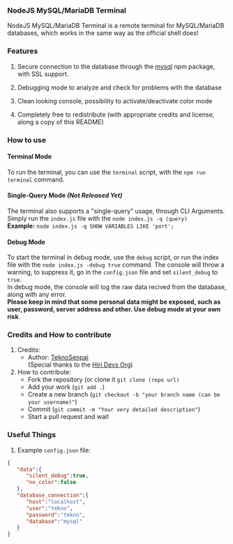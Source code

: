### NodeJS MySQL/MariaDB Terminal

NodeJS MySQL/MariaDB Terminal is a remote terminal for MySQL/MariaDB databases, which works in the same way as the official shell does!

### Features

1.  Secure connection to the database through the [mysql](https://www.npmjs.com/package/mysql) npm package, with SSL support.
  
3.  Debugging mode to analyze and check for problems with the database
  
5.  Clean looking console, possibility to activate/deactivate color mode
  
7.  Completely free to redistribute (with appropriate credits and license, along a copy of this README)

### How to use

#### Terminal Mode

To run the terminal, you can use the `terminal` script, with the `npm run terminal` command.  

#### Single-Query Mode _(Not Released Yet)_

The terminal also supports a "single-query" usage, through CLI Arguments.  
Simply run the `index.js` file with the `node index.js -q (query)`  
**Example:** `node index.js -q SHOW VARIABLES LIKE 'port';`  

#### Debug Mode

To start the terminal in debug mode, use the `debug` script, or run the index file with the `node index.js -debug true` command. The console will throw a warning, to suppress it, go in the `config.json` file and set `silent_debug` to `true`.  
In debug mode, the console will log the raw data recived from the database, along with any error.  
**Please keep in mind that some personal data might be exposed, such as user, password, server address and other. Use debug mode at your own risk**.  

### Credits and How to contribute

1.  Credits:  
    *   Author: [TeknoSenpai](https://github.com/TeknoSenpai)  
        (Special thanks to the [Hiri Devs Org](https://hiri.dev))
2.  How to contribute:
    *   Fork the repository (or clone it `git clone (repo url)`
    *   Add your work (`git add .`)
    *   Create a new branch (`git checkout -b "your branch name (can be your username)"`)
    *   Commit (`git commit -m "Your very detailed description"`)
    *   Start a pull request and wait

### Useful Things

1.  Example `config.json` file:  
```json
{
   "data":{
      "silent_debug":true,
      "no_color":false
   },
   "database_connection":{
      "host":"localhost",
      "user":"tekno",
      "password":"tekno",
      "database":"mysql"
   }
}
```
